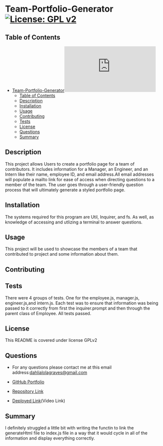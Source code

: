# Team-Portfolio-Generator[![License: GPL v2](https://img.shields.io/badge/License-GPL_v2-blue.svg)](https://www.gnu.org/licenses/old-licenses/gpl-2.0.en.html)
## Table of Contents
- [Team-Portfolio-Generator![License: GPL v2](https://www.gnu.org/licenses/old-licenses/gpl-2.0.en.html)](#team-portfolio-generator)
  - [Table of Contents](#table-of-contents)
  - [Description](#description)
  - [Installation](#installation)
  - [Usage](#usage)
  - [Contributing](#contributing)
  - [Tests](#tests)
  - [License](#license)
  - [Questions](#questions)
  - [Summary](#summary)

## Description
This project allows Users to create a portfolio page for a team of contributors. It includes information for a Manager, an Engineer, and an Intern like their name, employee ID, and email address.All email addresses will populate a mailto link for ease of access when directing questions to a member of the team. The user goes through a user-friendly question process that will ultimately generate a styled portfolio page. 

## Installation
The systems required for this program are Util, Inquirer, and fs. As well, as knowledge of accessing and utlizing a terminal to answer questions.

## Usage
This project will be used to showcase the members of a team that contributed to project and some information about them.

## Contributing 


## Tests
There were 4 groups of tests. One for the employee.js, manager.js, engineer.js,and  intern.js. Each test was to ensure that information was being passed to it correctly from first the inquirer.prompt and then through the parent class of Employee. All tests passed.

## License

This README is covered under license GPLv2

## Questions
* For any questions please contact me at this email address:dahlialolagraves@gmail.com

* [GitHub Portfolio](https://github.com/DahliaGRV)

* [Repository Link](https://github.com/DahliaGRV/Team-Portfolio-Generator)
* [Deployed Link](https://drive.google.com/file/d/1Z-VF_njJUz849EeCDmUvBhKkiLS9o7_4/view)(Video Link)

## Summary
I definitely struggled a little bit with writing the functin to link the generateHtml file to index.js file in a way that it would cycle in all of the information and display everything correctly. 
  